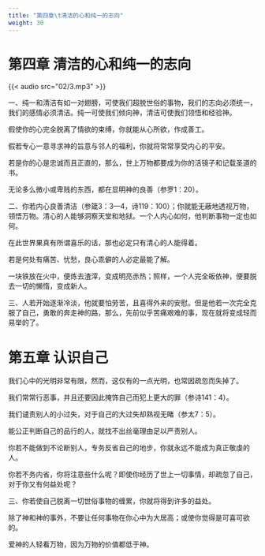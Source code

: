 ```yaml
---
title: "第四章\t清洁的心和纯一的志向"
weight: 30
---
```

# 第四章	清洁的心和纯一的志向

{{< audio src="02/3.mp3" >}}

一、纯一和清洁有如一对翅膀，可使我们超脱世俗的事物，我们的志向必须统一，我们的感情必须清洁。纯一可使我们倾向神，清洁可使我们领悟和经验神。

假使你的心完全脱离了情欲的束缚，你就能从心所欲，作成善工。

假若专心一意寻求神的旨意与邻人的福利，你就将常常享受内心的平安。

若是你的心是忠诚而且正直的，那么，世上万物都要成为你的活镜子和记载圣道的书。

无论多么微小或卑贱的东西，都在显明神的良善（参罗1：20）。

二、你若内心良善清洁（参箴3：3—4，诗119：100）；你就能无蔽地透视万物，领悟万物。清心的人能够洞察天堂和地狱。一个人内心如何，他判断事物一定也如何。

在此世界果真有所谓喜乐的话，那也必定只有清心的人能得着。

若是何处有痛苦、忧愁，良心乖僻的人必定最能了解。

一块铁放在火中，便炼去渣滓，变成明亮赤热；照样，一个人完全皈依神，便要脱去一切的懒惰，变成新人。

三、人若开始逐渐冷淡，他就要怕劳苦，且喜得外来的安慰。但是他若一次完全克服了自己，勇敢的奔走神的路，那么，先前似乎苦痛艰难的事，现在就将变成轻而易举的了。

# 第五章	认识自己

我们心中的光明非常有限，然而，这仅有的一点光明，也常因疏忽而失掉了。

我们常常行恶事，并且还要因此掩饰自己而犯上更大的罪（参诗141：4）。

我们谴责别人的小过失，对于自己的大过失却熟视无睹（参太7：5）。

能公正判断自己的品行的人，就找不出丝毫理由足以严责别人。

你若不能做到不论断别人，专务反省自己的地步，你就永远不能成为真正敬虔的人。

你若不务内省，你将注意些什么呢？即使你经历了世上一切事情，却疏忽了自己，对于你又有何益处呢？

三、你若使自己脱离一切世俗事物的缠累，你就将得到许多的益处。

除了神和神的事外，不要让任何事物在你心中为大居高；或使你觉得是可喜可欲的。

爱神的人轻看万物，因为万物的价值都低于神。
